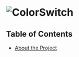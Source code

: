 # ![ColorSwitch](resources/readmelogo.png)

## Table of Contents
* [About the Project](#about-the-project)


